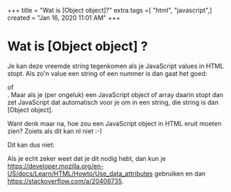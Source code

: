 +++
title = "Wat is [Object object]?"
extra.tags =[ "html", "javascript",]
created = "Jan 16, 2020 11:01 AM"
+++
# Wat is [Object object] ?
Je kan deze vreemde string tegenkomen als je JavaScript values in HTML stopt. Als zo'n value een string of een nummer is dan gaat het goed: <div class='hoi'> of <div id='5'>. Maar als je (per ongeluk) een JavaScript object of array daarin stopt dan zet JavaScript dat automatisch voor je om in een string, die string is dan [Object object].

Want denk maar na, hoe zou een JavaScript object in HTML eruit moeten zien? Zoiets als dit kan nl niet :-)

Dit kan dus niet:
<div class='{a: 45}'>

Als je echt zeker weet dat je dit nodig hebt, dan kun je https://developer.mozilla.org/en-US/docs/Learn/HTML/Howto/Use_data_attributes gebruiken en dan https://stackoverflow.com/a/20406735.